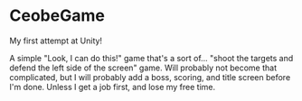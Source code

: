 # CeobeGame
My first attempt at Unity!

A simple "Look, I can do this!" game that's a sort of... "shoot the targets and defend the left side of the screen" game. 
Will probably not become that complicated, but I will probably add a boss, scoring, and title screen before I'm done.
Unless I get a job first, and lose my free time.
